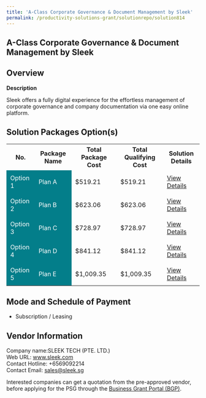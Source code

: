 ```yaml
---
title: 'A-Class Corporate Governance & Document Management by Sleek'
permalink: /productivity-solutions-grant/solutionrepo/solution814
---
```


## A-Class Corporate Governance & Document Management by Sleek

## Overview

**Description**

Sleek offers a fully digital experience for the effortless management of corporate governance and company documentation via one easy online platform.

## Solution Packages Option(s)

<table>
<tr>
<th><b>No.</b></th>
<th><b>Package Name</b></th>
<th><b>Total Package Cost</b></th>
<th><b>Total Qualifying Cost</b></th>
<th><b>Solution Details</b></th>
</tr>
<tr>
<td style='padding: 10px; background-color: #037E8A; color: #FFFFFF;'>Option 1</td>
<td style='padding: 10px; background-color: #037E8A; color: #FFFFFF;'>Plan A</td>
<td style='padding: 10px;'>$519.21</td>
<td style='padding: 10px;'>$519.21</td>
<td style='padding: 10px;'><a href='/images/psg/SleekTech_AClassCorporateGovernance_Document Management_DesensitisedPart1.pdf' target='_blank'>View Details</a></td>
</tr>
<tr>
<td style='padding: 10px; background-color: #037E8A; color: #FFFFFF;'>Option 2</td>
<td style='padding: 10px; background-color: #037E8A; color: #FFFFFF;'>Plan B</td>
<td style='padding: 10px;'>$623.06</td>
<td style='padding: 10px;'>$623.06</td>
<td style='padding: 10px;'><a href='/images/psg/SleekTech_AClassCorporateGovernance_Document Management_DesensitisedPart2.pdf' target='_blank'>View Details</a></td>
</tr>
<tr>
<td style='padding: 10px; background-color: #037E8A; color: #FFFFFF;'>Option 3</td>
<td style='padding: 10px; background-color: #037E8A; color: #FFFFFF;'>Plan C</td>
<td style='padding: 10px;'>$728.97</td>
<td style='padding: 10px;'>$728.97</td>
<td style='padding: 10px;'><a href='/images/psg/SleekTech_AClassCorporateGovernance_Document Management_DesensitisedPart3.pdf' target='_blank'>View Details</a></td>
</tr>
<tr>
<td style='padding: 10px; background-color: #037E8A; color: #FFFFFF;'>Option 4</td>
<td style='padding: 10px; background-color: #037E8A; color: #FFFFFF;'>Plan D</td>
<td style='padding: 10px;'>$841.12</td>
<td style='padding: 10px;'>$841.12</td>
<td style='padding: 10px;'><a href='/images/psg/SleekTech_AClassCorporateGovernance_Document Management_DesensitisedPart4.pdf' target='_blank'>View Details</a></td>
</tr>
<tr>
<td style='padding: 10px; background-color: #037E8A; color: #FFFFFF;'>Option 5</td>
<td style='padding: 10px; background-color: #037E8A; color: #FFFFFF;'>Plan E</td>
<td style='padding: 10px;'>$1,009.35</td>
<td style='padding: 10px;'>$1,009.35</td>
<td style='padding: 10px;'><a href='/images/psg/SleekTech_AClassCorporateGovernance_Document Management_DesensitisedPart5.pdf' target='_blank'>View Details</a></td>
</tr>
</table>

## Mode and Schedule of Payment

 - Subscription / Leasing

## Vendor Information

 Company name:SLEEK TECH (PTE. LTD.)<br>Web URL: www.sleek.com <br>Contact Hotline: +6569092214 <br>Contact Email: sales@sleek.sg

Interested companies can get a quotation from the pre-approved vendor, before applying for the PSG through the <a href='https://www.businessgrants.gov.sg/' target='_blank' rel='noopener'>Business Grant Portal (BGP)</a>.

<script src="/jquery/resize-tables.js"></script>

